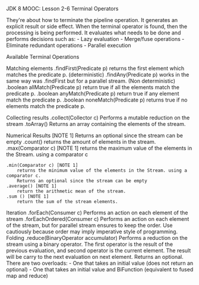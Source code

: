 JDK 8 MOOC: Lesson 2-6
Terminal Operators

They're about how to terminate the pipeline operation. It generates an explicit result or side effect.
When the terminal operator is found, then the processing is being performed.
It evaluates what needs to be done and performs decisions such as:
		- Lazy evaluation
		- Merge/fuse operations
		- Eliminate redundant operations
		- Parallel execution


Available Terminal Operations

Matching elements
	.findFirst(Predicate p)
		returns the first element which matches the predicate p. (deterministic)
	.findAny(Predicate p)
		works in the same way was .findFirst but for a parallel stream. (Non deterministic)
	.boolean allMatch(Predicate p)
		return true if all the elements match the predicate p.
	.boolean anyMatch(Predicate p)
		return true if any element match the predicate p.
	.boolean noneMatch(Predicate p)
		returns true if no elements match the predicate p.
		
Collecting results
	.collect(Collector c)
		Performs a mutable reduction on the stream
	.toArray()
		Returns an array containing the elements of the stream.

Numerical Results
	[NOTE 1] Returns an optional since the stream can be empty
	.count() 
		returns the amount of elements in the stream.
	.max(Comparator c) [NOTE 1]
		returns the maximum value of the elements in the Stream. using a comparator c
		
	.min(Comparator c) [NOTE 1]
		returns the minimum value of the elements in the Stream. using a comparator c.
		Returns an optional since the stream can be empty
	.average() [NOTE 1]
		return the arithmetic mean of the stream.
	.sum () [NOTE 1]
		return the sum of the stream elements.
Iteration
	.forEach(Consumer c)
		Performs an action on each element of the stream
	.forEachOrdered(Consumer c)
		Performs an action on each element of the stream, but for parallel stream ensures to keep the order.
		Use cautiously because order may imply imperative style of programming. 
Folding
	.reduce(BinaryOperator accumulator)
		Performs a reduction on the stream using a binary operator. 
		The first operator is the result of the previous evaluation, and second operator is the current element. 
		The result will be carry to the next evaluation on next element.
		Returns an optional.
		There are two overloads:
			- One that takes an initial value (does not return an optional)
			- One that takes an initial value and BiFunction (equivalent to fused map and reduce)
		